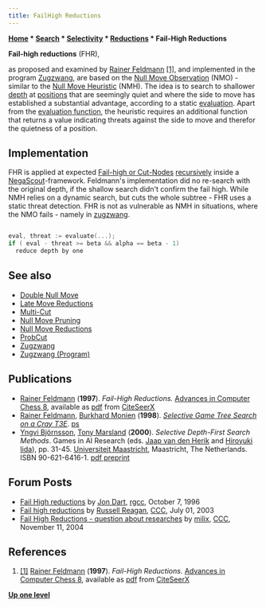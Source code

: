 ```yaml
---
title: FailHigh Reductions
---
```

**[Home](Home "Home") * [Search](Search "Search") * [Selectivity](Selectivity "Selectivity") * [Reductions](Reductions "Reductions") * Fail-High Reductions**

**Fail-high reductions** (FHR),

as proposed and examined by [Rainer Feldmann](Rainer_Feldmann "Rainer Feldmann") <a id="cite-note-1" href="#cite-ref-1">[1]</a>, and implemented in the program [Zugzwang](</Zugzwang_(Program)> "Zugzwang (Program)"), are based on the [Null Move Observation](Null_Move_Observation "Null Move Observation") (NMO) - similar to the [Null Move Heuristic](Null_Move_Pruning "Null Move Pruning") (NMH). The idea is to search to shallower [depth](Depth "Depth") at [positions](Chess_Position "Chess Position") that are seemingly quiet and where the side to move has established a substantial advantage, according to a static [evaluation](Evaluation "Evaluation"). Apart from the [evaluation function](Evaluation_Function "Evaluation Function"), the heuristic requires an additional function that returns a value indicating threats against the side to move and therefor the quietness of a position.

## Implementation

FHR is applied at expected [Fail-high or Cut-Nodes](Node_Types#cut-nodes "Node Types") [recursively](Recursion "Recursion") inside a [NegaScout](NegaScout "NegaScout")-framework. Feldmann's implementation did no re-search with the original depth, if the shallow search didn't confirm the fail high. While NMH relies on a dynamic search, but cuts the whole subtree - FHR uses a static threat detection. FHR is not as vulnerable as NMH in situations, where the NMO fails - namely in [zugzwang](Zugzwang "Zugzwang").

```C++

eval, threat := evaluate(...);
if ( eval - threat >= beta && alpha == beta - 1) 
  reduce depth by one

```

## See also

- [Double Null Move](Double_Null_Move "Double Null Move")
- [Late Move Reductions](Late_Move_Reductions "Late Move Reductions")
- [Multi-Cut](Multi-Cut "Multi-Cut")
- [Null Move Pruning](Null_Move_Pruning "Null Move Pruning")
- [Null Move Reductions](Null_Move_Reductions "Null Move Reductions")
- [ProbCut](ProbCut "ProbCut")
- [Zugzwang](Zugzwang "Zugzwang")
- [Zugzwang (Program)](</Zugzwang_(Program)> "Zugzwang (Program)")

## Publications

- [Rainer Feldmann](Rainer_Feldmann "Rainer Feldmann") (**1997**). *Fail-High Reductions.* [Advances in Computer Chess 8](Advances_in_Computer_Chess_8 "Advances in Computer Chess 8"), available as [pdf](http://citeseerx.ist.psu.edu/viewdoc/download;jsessionid=4399933A9FAE32A9C855DED714120C66?doi=10.1.1.51.4897&rep=rep1&type=pdf) from [CiteSeerX](http://citeseerx.ist.psu.edu/viewdoc/summary?doi=10.1.1.51.4897)
- [Rainer Feldmann](Rainer_Feldmann "Rainer Feldmann"), [Burkhard Monien](Burkhard_Monien "Burkhard Monien") (**1998**). *[Selective Game Tree Search on a Cray T3E](http://www2.cs.uni-paderborn.de/fachbereich/AG/monien/PUBLICATIONS/ABSTRACTS/FM_T3E.html)*. [ps](http://www2.cs.uni-paderborn.de/fachbereich/AG/monien/PUBLICATIONS/POSTSCRIPTS/FM_T3E.ps.Z)
- [Yngvi Björnsson](Yngvi_Bj%C3%B6rnsson "Yngvi Björnsson"), [Tony Marsland](Tony_Marsland "Tony Marsland") (**2000**). *Selective Depth-First Search Methods*. Games in AI Research (eds. [Jaap van den Herik](Jaap_van_den_Herik "Jaap van den Herik") and [Hiroyuki Iida](Hiroyuki_Iida "Hiroyuki Iida")), pp. 31-45. [Universiteit Maastricht](Maastricht_University "Maastricht University"), Maastricht, The Netherlands. ISBN 90-621-6416-1. [pdf preprint](http://www.cs.ualberta.ca/%7Etony/RecentPapers/nec97w.pdf)

## Forum Posts

- [Fail High reductions](http://groups.google.com/group/rec.games.chess.computer/browse_frm/thread/548e7af6ccc53474) by [Jon Dart](Jon_Dart "Jon Dart"), [rgcc](Computer_Chess_Forums "Computer Chess Forums"), October 7, 1996
- [Fail high reductions](https://www.stmintz.com/ccc/index.php?id=304136) by [Russell Reagan](Russell_Reagan "Russell Reagan"), [CCC](CCC "CCC"), July 01, 2003
- [Fail High Reductions - question about researches](https://www.stmintz.com/ccc/index.php?id=395592) by [milix](Anastasios_Milikas "Anastasios Milikas"), [CCC](CCC "CCC"), November 11, 2004

## References

1. <a id="cite-ref-1" href="#cite-note-1">[1]</a> [Rainer Feldmann](Rainer_Feldmann "Rainer Feldmann") (**1997**). *Fail-High Reductions.* [Advances in Computer Chess 8](Advances_in_Computer_Chess_8 "Advances in Computer Chess 8"), available as [pdf](http://citeseerx.ist.psu.edu/viewdoc/download;jsessionid=4399933A9FAE32A9C855DED714120C66?doi=10.1.1.51.4897&rep=rep1&type=pdf) from [CiteSeerX](http://citeseerx.ist.psu.edu/viewdoc/summary?doi=10.1.1.51.4897)

**[Up one level](Reductions "Reductions")**


